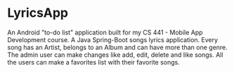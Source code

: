 # LyricsApp

An Android "to-do list" application built for my CS 441 - Mobile App Development course.
A Java Spring-Boot songs lyrics application. Every song has an Artist, belongs to an Album and can have more
than one genre. The admin user can make changes like add, edit, delete and like songs. All the users can make a
favorites list with their favorite songs.
